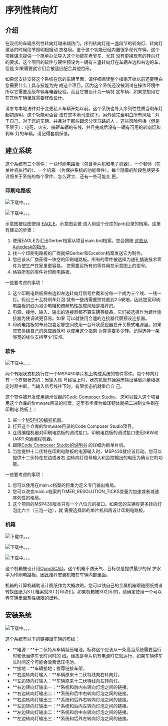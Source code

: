 # 序列性转向灯

## 介绍
在现代的车辆序列性转向灯越来越热门。序列转向灯是一盏段节的转向灯、转向灯激活的时候段节照明根据动
态格局。鉴于这个功能已经内置很多现代车辆，这个项目谋求提供一个简单办法导入这个功能在老爷车、尤其
没有更换现有的转向灯的要求。这个项目的软件与硬件预设为一辆有三盏转向灯在车辆左边和右边的车，但是
如果需要就它们会被适应配合其他位形。

如果您安排安装这个系统在您的车辆里面，请仔细阅读整个指南开始以前还要明白您需要什么工具与技能为完
成这个项目。因为这个系统还没被测试在操作环境中所以它需要高级车辆与电器经验。而且它被设计为一辆特
定车辆、如果您想用它在其他车辆里就需要修改设计。

请参考本地法律对于变更私人车辆开始以前。这个系统也导入序列性性质当刹车灯起初照明，这个功能可否合
法在您本地司法权下。另外请完全明白所有风险：对于自己、对于您的车辆、并且对于那些跟您分享马路的人
。这些风险包括（但是不限于）：电死、火灾、搞砸车辆的布线、并且完成后没有一辆有可用的转向灯和刹车
灯的车辆。请记得套期保值。

## 建立系统
这个系统有三个零件：一块印刷电路板（包含单片机和电子机器）、一个韧体（在单片机执行的）、一个机箱
（为保护系统的功能零件）。每个随着的阶段包括更多详细关于系统的每个零件、怎么建立、还有一些可能变
更。

### 印刷电路板
![下载中。。。](https://www.github.com/m-yuhas/sequential_turn_signal/blob/master/images/schematic.png)

![下载中。。。](https://www.github.com/m-yuhas/sequential_turn_signal/blob/master/images/layout.png)

示意图被绘图使用
[EAGLE](https://www.autodesk.com/products/eagle/overview?term=1-YEAR)。示意图会被
调入用这个仓库的pcb目录的档案。这里有建立的步骤：
1. 使用EAGLE为汇出Gerber档案从项目main.brd档案。您会跟随
  [这些从Autodesk的指示](https://www.autodesk.com/products/eagle/blog/gerber-nc-drill-pcb-manufacturing-basics-1/)。
2. 找一个印刷电路板的厂商就把Gerber和Excellon档案发送它为制作。
3. 您应该从厂商获得一块空的印刷电路板。所有的零件被选择为通孔插装技术零件为使生产在家里更容易。
  您需要买所有的零件用在示意图上的型号。
4. 烙铁所有的零件对印刷电路板。

一些要考虑的事项：
1. 这个印刷电路板把右边和左边转向灯信号拦截和分每一个成为三个线、一线一灯。假设三十瓦特刹车灯泡
  就有一些线需要扶持直到2.5安培，因此加宽印刷电路板的线为减少电阻和疏解热性故障风险是推荐的。
2. 电源、接地、输入、输出的连接器都不算车辆等级品。它们被选择作为螺丝连接器为使调试更容易。如果
  可以就使用合适的连接器代替预设连接器。
3. 印刷电路板的布局包含足够空间使用一台环状感应器在开关模式电源里。如果您安排绕自己的感应器就可
  以使用[这个指南](http://www.nessengr.com/technical-data/toroid-inductor-formulas-and-calculator/)
  为算需要多少转。记得选择一条够宽的线位支持至少1安培。

### 软件
![下载中。。。](https://www.github.com/m-yuhas/sequential_turn_signal/blob/master/images/fsm.png)

两个有限状态机执行在一个MSP430单片机上构成系统的软件零件。每个转向灯有一个有限状态机：当输入信
号线往上时，状态机就开始遍历输出格局向量根据定时器中断。当输入信号线往下时，有限状态机就重启自
己。

这个软件被开发使用德州仪器的[Code Composer Studio](https://www.ti.com/tool/CCSTUDIO)。
您可以载入这个项目用这个仓库的firmware目录的档案。这里有步骤为编译韧体就把二进制文件刷在印刷电
路板上：
1. 买一个[MSP430编程机器](https://www.ti.com/tool/MSP-FET)。
2. 打开这个仓库的firmware目录的Code Composer Studio项目。
3. 连线编程机器对印刷电路板的调试接口。印刷电路板的调试接口使用SBW和UART沟通编程机器。
4. 跟随[Code Composer Studio的说明书](https://www.ti.com/lit/ug/spru509h/spru509h.pdf)
  的详细为刷单片机。
5. 当您提供十二伏特在印刷电路板的电源输入时，MSP430就应该启动。您可以提供十二伏特在左边或者右
  边转向灯信号输入和监控输出的电压为确认它的功能。

一些要考虑的事项：
1. 您可以使用在main.c档案的巨集为定义专门输出格局。
2. 您可以改变main.c档案的TIMER_RESOLUTION_TICKS变量为加速或者减速序列性的格局。
3. 这个项目的MSP430版本只有一个八位元的接口。如果您的车辆有更多转向灯泡比六个（三泡一边），就
  需要选择新的单片机和再设计印刷电路板。

### 机箱
![下载中。。。](https://www.github.com/m-yuhas/sequential_turn_signal/blob/master/images/top.png)

![下载中。。。](https://www.github.com/m-yuhas/sequential_turn_signal/blob/master/images/gasket.png)

![下载中。。。](https://www.github.com/m-yuhas/sequential_turn_signal/blob/master/images/bottom.png)

这个机箱被设计用[OpenSCAD](https://openscad.org/)。这个机箱不防天气、目标仅是提供最少的保
护水平为印刷电路板。因此推荐安装机箱在车辆内部里面。

机箱的计算机辅助设计图纸作为大概攻略。您可以铣自己的金属机箱跟随图纸或者转换图纸为STL档案就3D
打印块们。如果机箱被3D打印的，请确定使用一个可以弄车辆里面热性极限的塑料。

## 安装系统
![下载中。。。](https://www.github.com/m-yuhas/sequential_turn_signal/blob/master/images/slbd.png)

这个系统有以下的链接跟车辆的布线：
* **电源：**十二伏特从车辆低压电池。标称这个应该从一条高当系统需要运行时和低当停车长时间时的
  线。缘故是单片机有电源时它就运行、如果车辆停车长时间这个可能会浪费低压电池。
* **接地：**车辆接地；推荐链接车架。
* **右边转向灯输入：**车辆原来十二伏特线向右转向灯。
* **左边转向灯输入：**车辆原来十二伏特线向左转向灯。
* **右边转向灯输出一：**系统和后内右转向灯泡之间的链接。
* **右边转向灯输出二：**系统和后中右转向灯泡之间的链接。
* **右边转向灯输出三：**系统和后外右转向灯泡之间的链接。
* **左边转向灯输出一：**系统和后内左转向灯泡之间的链接。
* **左边转向灯输出二：**系统和后中左转向灯泡之间的链接。
* **左边转向灯输出三：**系统和后外左转向灯泡之间的链接。
